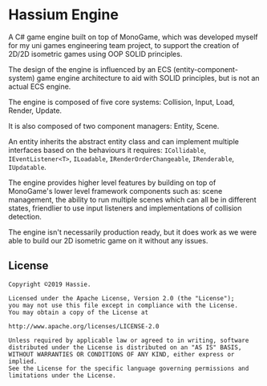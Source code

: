 # Hassium Engine

A C# game engine built on top of MonoGame, which was developed myself for my uni games engineering team project, to support the creation 
of 2D/2D isometric games using OOP SOLID principles.

The design of the engine is influenced by an ECS (entity-component-system) game engine architecture to aid with SOLID principles, 
but is not an actual ECS engine.

The engine is composed of five core systems: Collision, Input, Load, Render, Update.

It is also composed of two component managers: Entity, Scene.

An entity inherits the abstract entity class and can implement multiple interfaces based on the behaviours it requires: 
``ICollidable``, ``IEventListener<T>``, ``ILoadable``, ``IRenderOrderChangeable``, ``IRenderable``, ``IUpdatable``.

The engine provides higher level features by building on top of MonoGame's lower level framework components such as: scene management, 
the ability to run multiple scenes which can all be in different states, friendlier to use input listeners and implementations of 
collision detection.

The engine isn't necessarily production ready, but it does work as we were able to build our 2D isometric game on it without any issues.

## License
```
Copyright ©2019 Hassie.

Licensed under the Apache License, Version 2.0 (the "License");
you may not use this file except in compliance with the License.
You may obtain a copy of the License at

http://www.apache.org/licenses/LICENSE-2.0

Unless required by applicable law or agreed to in writing, software
distributed under the License is distributed on an "AS IS" BASIS,
WITHOUT WARRANTIES OR CONDITIONS OF ANY KIND, either express or implied.
See the License for the specific language governing permissions and
limitations under the License.
```
